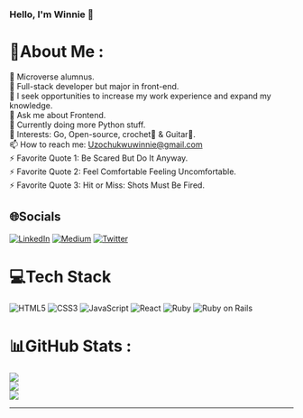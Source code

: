 ### Hello, I'm Winnie 👋

# 💫About Me :
🔭 Microverse alumnus.\
🌱 Full-stack developer but major in front-end.\
👯 I seek opportunities to increase my work experience and expand my knowledge.\
💬 Ask me about Frontend.\
🐍 Currently doing more Python stuff.\
🚦  Interests: Go, Open-source, crochet🧶 & Guitar🎸.\
📫 How to reach me: Uzochukwuwinnie@gmail.com\
⚡ Favorite Quote 1: Be Scared But Do It Anyway.\
⚡ Favorite Quote 2: Feel Comfortable Feeling Uncomfortable.\
⚡ Favorite Quote 3: Hit or Miss: Shots Must Be Fired.

## 🌐Socials
[![LinkedIn](https://img.shields.io/badge/LinkedIn-%230077B5.svg?logo=linkedin&logoColor=white)](https://www.linkedin.com/in/wineshuga) [![Medium](https://img.shields.io/badge/Medium-12100E?logo=medium&logoColor=white)](https://medium.com/@wineshuga) [![Twitter](https://img.shields.io/badge/Twitter-%231DA1F2.svg?logo=Twitter&logoColor=white)](https://twitter.com/@wineshuga) 

# 💻Tech Stack
![HTML5](https://img.shields.io/badge/html5-%23E34F26.svg?style=for-the-badge&logo=html5&logoColor=white) ![CSS3](https://img.shields.io/badge/css3-%231572B6.svg?style=for-the-badge&logo=css3&logoColor=white) ![JavaScript](https://img.shields.io/badge/javascript-%23323330.svg?style=for-the-badge&logo=javascript&logoColor=%23F7DF1E) ![React](https://img.shields.io/badge/-ReactJs-61DAFB?logo=react&logoColor=white&style=for-the-badge) ![Ruby](https://img.shields.io/badge/-Ruby-%23323330?logo=ruby&logoColor=red&style=for-the-badge) ![Ruby on Rails](https://img.shields.io/badge/-ruby_on_rails-%231572B6?logo=ruby-on-rails&logoColor=red&style=for-the-badge)

# 📊GitHub Stats :
![](https://github-readme-stats.vercel.app/api?username=Wineshuga&theme=flag-india&hide_border=true&include_all_commits=true&count_private=false)<br/>
![](https://github-readme-streak-stats.herokuapp.com/?user=Wineshuga&theme=flag-india&hide_border=true)<br/>
![](https://github-readme-stats.vercel.app/api/top-langs/?username=Wineshuga&theme=flag-india&hide_border=true&include_all_commits=true&count_private=false&layout=compact)

---
